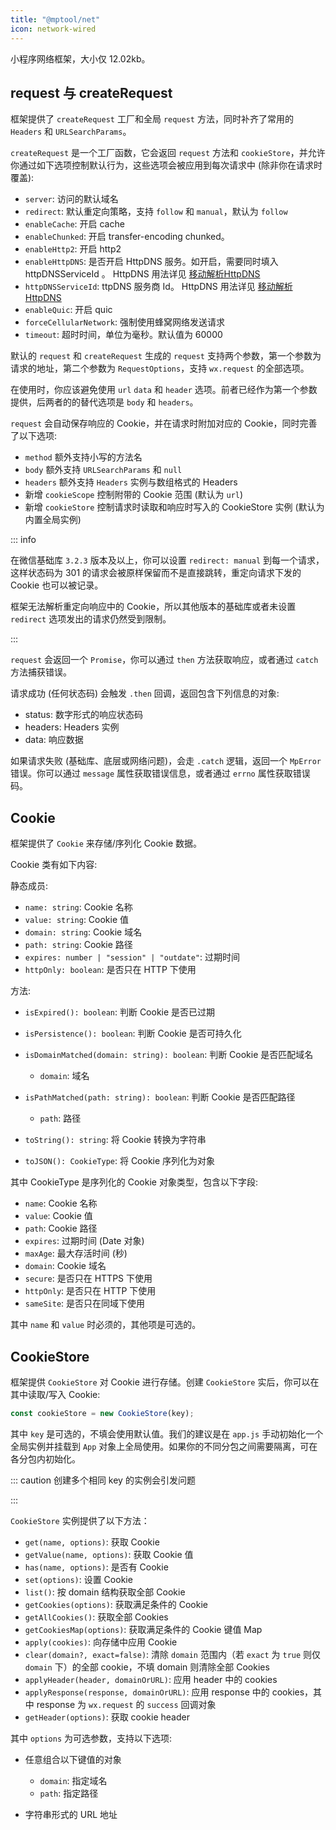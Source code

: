 ```yaml
---
title: "@mptool/net"
icon: network-wired
---
```


小程序网络框架，大小仅 12.02kb。

<!-- more -->

## request 与 createRequest

框架提供了 `createRequest` 工厂和全局 `request` 方法，同时补齐了常用的 `Headers` 和 `URLSearchParams`。

`createRequest` 是一个工厂函数，它会返回 `request` 方法和 `cookieStore`，并允许你通过如下选项控制默认行为，这些选项会被应用到每次请求中 (除非你在请求时覆盖):

- `server`: 访问的默认域名
- `redirect`: 默认重定向策略，支持 `follow` 和 `manual`，默认为 `follow`
- `enableCache`: 开启 cache
- `enableChunked`: 开启 transfer-encoding chunked。
- `enableHttp2`: 开启 http2
- `enableHttpDNS`: 是否开启 HttpDNS 服务。如开启，需要同时填入 httpDNSServiceId 。 HttpDNS 用法详见 [移动解析HttpDNS](https://developers.weixin.qq.com/miniprogram/dev/framework/ability/HTTPDNS.html)
- `httpDNSServiceId`: ttpDNS 服务商 Id。 HttpDNS 用法详见 [移动解析HttpDNS](https://developers.weixin.qq.com/miniprogram/dev/framework/ability/HTTPDNS.html)
- `enableQuic`: 开启 quic
- `forceCellularNetwork`: 强制使用蜂窝网络发送请求
- `timeout`: 超时时间，单位为毫秒。默认值为 60000

默认的 `request` 和 `createRequest` 生成的 `request` 支持两个参数，第一个参数为请求的地址，第二个参数为 `RequestOptions`，支持 `wx.request` 的全部选项。

在使用时，你应该避免使用 `url` `data` 和 `header` 选项。前者已经作为第一个参数提供，后两者的的替代选项是 `body` 和 `headers`。

`request` 会自动保存响应的 Cookie，并在请求时附加对应的 Cookie，同时完善了以下选项:

- `method` 额外支持小写的方法名
- `body` 额外支持 `URLSearchParams` 和 `null`
- `headers` 额外支持 `Headers` 实例与数组格式的 Headers
- 新增 `cookieScope` 控制附带的 Cookie 范围 (默认为 `url`)
- 新增 `cookieStore` 控制请求时读取和响应时写入的 CookieStore 实例 (默认为内置全局实例)

::: info

在微信基础库 `3.2.3` 版本及以上，你可以设置 `redirect: manual` 到每一个请求，这样状态码为 301 的请求会被原样保留而不是直接跳转，重定向请求下发的 Cookie 也可以被记录。

框架无法解析重定向响应中的 Cookie，所以其他版本的基础库或者未设置 `redirect` 选项发出的请求仍然受到限制。

:::

`request` 会返回一个 `Promise`，你可以通过 `then` 方法获取响应，或者通过 `catch` 方法捕获错误。

请求成功 (任何状态码) 会触发 `.then` 回调，返回包含下列信息的对象:

- status: 数字形式的响应状态码
- headers: Headers 实例
- data: 响应数据

如果请求失败 (基础库、底层或网络问题)，会走 `.catch` 逻辑，返回一个 `MpError` 错误。你可以通过 `message` 属性获取错误信息，或者通过 `errno` 属性获取错误码。

## Cookie

框架提供了 `Cookie` 来存储/序列化 Cookie 数据。

Cookie 类有如下内容:

静态成员:

- `name: string`: Cookie 名称
- `value: string`: Cookie 值
- `domain: string`: Cookie 域名
- `path: string`: Cookie 路径
- `expires: number | "session" | "outdate"`: 过期时间
- `httpOnly: boolean`: 是否只在 HTTP 下使用

方法:

- `isExpired(): boolean`: 判断 Cookie 是否已过期

- `isPersistence(): boolean`: 判断 Cookie 是否可持久化

- `isDomainMatched(domain: string): boolean`: 判断 Cookie 是否匹配域名

  - `domain`: 域名

- `isPathMatched(path: string): boolean`: 判断 Cookie 是否匹配路径

  - `path`: 路径

- `toString(): string`: 将 Cookie 转换为字符串

- `toJSON(): CookieType`: 将 Cookie 序列化为对象

其中 CookieType 是序列化的 Cookie 对象类型，包含以下字段:

- `name`: Cookie 名称
- `value`: Cookie 值
- `path`: Cookie 路径
- `expires`: 过期时间 (Date 对象)
- `maxAge`: 最大存活时间 (秒)
- `domain`: Cookie 域名
- `secure`: 是否只在 HTTPS 下使用
- `httpOnly`: 是否只在 HTTP 下使用
- `sameSite`: 是否只在同域下使用

其中 `name` 和 `value` 时必须的，其他项是可选的。

## CookieStore

框架提供 `CookieStore` 对 Cookie 进行存储。创建 `CookieStore` 实后，你可以在其中读取/写入 Cookie:

```ts
const cookieStore = new CookieStore(key);
```

其中 `key` 是可选的，不填会使用默认值。我们的建议是在 `app.js` 手动初始化一个全局实例并挂载到 `App` 对象上全局使用。如果你的不同分包之间需要隔离，可在各分包内初始化。

::: caution 创建多个相同 key 的实例会引发问题

:::

`CookieStore` 实例提供了以下方法：

- `get(name, options)`: 获取 Cookie
- `getValue(name, options)`: 获取 Cookie 值
- `has(name, options)`: 是否有 Cookie
- `set(options)`: 设置 Cookie
- `list()`: 按 domain 结构获取全部 Cookie
- `getCookies(options)`: 获取满足条件的 Cookie
- `getAllCookies()`: 获取全部 Cookies
- `getCookiesMap(options)`: 获取满足条件的 Cookie 键值 Map
- `apply(cookies)`: 向存储中应用 Cookie
- `clear(domain?, exact=false)`: 清除 `domain` 范围内（若 `exact` 为 `true` 则仅 `domain` 下）的全部 cookie，不填 domain 则清除全部 Cookies
- `applyHeader(header, domainOrURL)`: 应用 header 中的 cookies
- `applyResponse(response, domainOrURL)`: 应用 response 中的 cookies，其中 response 为 `wx.request` 的 `success` 回调对象
- `getHeader(options)`: 获取 cookie header

其中 `options` 为可选参数，支持以下选项:

- 任意组合以下键值的对象

  - `domain`: 指定域名
  - `path`: 指定路径

- 字符串形式的 URL 地址
